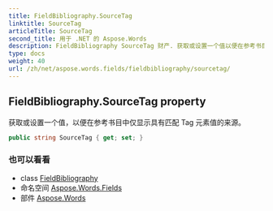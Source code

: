 ```yaml
---
title: FieldBibliography.SourceTag
linktitle: SourceTag
articleTitle: SourceTag
second_title: 用于 .NET 的 Aspose.Words
description: FieldBibliography SourceTag 财产. 获取或设置一个值以便在参考书目中仅显示具有匹配 Tag 元素值的来源 在 C#.
type: docs
weight: 40
url: /zh/net/aspose.words.fields/fieldbibliography/sourcetag/
---
```

## FieldBibliography.SourceTag property

获取或设置一个值，以便在参考书目中仅显示具有匹配 Tag 元素值的来源。

```csharp
public string SourceTag { get; set; }
```

### 也可以看看

* class [FieldBibliography](../)
* 命名空间 [Aspose.Words.Fields](../../../aspose.words.fields/)
* 部件 [Aspose.Words](../../../)

